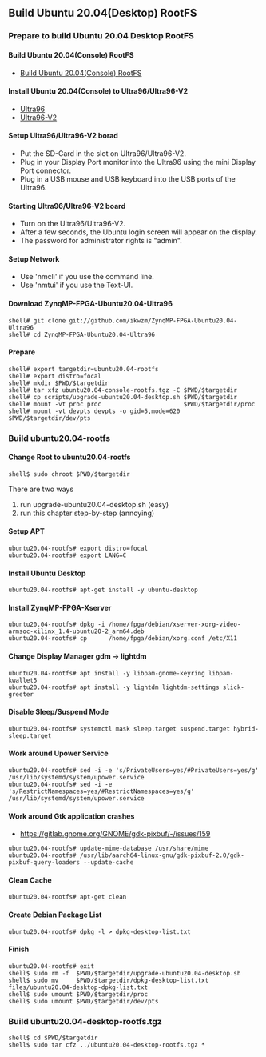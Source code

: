 ## Build Ubuntu 20.04(Desktop) RootFS

### Prepare to build Ubuntu 20.04 Desktop RootFS

#### Build Ubuntu 20.04(Console) RootFS

 * [Build Ubuntu 20.04(Console) RootFS](./ubuntu20.04-console.md)

#### Install Ubuntu 20.04(Console) to Ultra96/Ultra96-V2

 * [Ultra96](../install/ultra96-console.md)
 * [Ultra96-V2](../install/ultra96v2-console.md)

#### Setup Ultra96/Ultra96-V2 borad

 * Put the SD-Card in the slot on Ultra96/Ultra96-V2.
 * Plug in your Display Port monitor into the Ultra96 using the mini Display Port connector.
 * Plug in a USB mouse and USB keyboard into the USB ports of the Ultra96.

#### Starting Ultra96/Ultra96-V2 board

 * Turn on the Ultra96/Ultra96-V2.
 * After a few seconds, the Ubuntu login screen will appear on the display.
 * The password for administrator rights is "admin".
   
#### Setup Network

 * Use 'nmcli' if you use the command line.
 * Use 'nmtui' if you use the Text-UI.

#### Download ZynqMP-FPGA-Ubuntu20.04-Ultra96

```console
shell# git clone git://github.com/ikwzm/ZynqMP-FPGA-Ubuntu20.04-Ultra96
shell# cd ZynqMP-FPGA-Ubuntu20.04-Ultra96
```

#### Prepare 

```console
shell# export targetdir=ubuntu20.04-rootfs
shell# export distro=focal
shell# mkdir $PWD/$targetdir
shell# tar xfz ubuntu20.04-console-rootfs.tgz -C $PWD/$targetdir
shell# cp scripts/upgrade-ubuntu20.04-desktop.sh $PWD/$targetdir
shell# mount -vt proc proc                       $PWD/$targetdir/proc
shell# mount -vt devpts devpts -o gid=5,mode=620 $PWD/$targetdir/dev/pts
```

### Build ubuntu20.04-rootfs

#### Change Root to ubuntu20.04-rootfs

```console
shell$ sudo chroot $PWD/$targetdir
```

There are two ways

1. run upgrade-ubuntu20.04-desktop.sh (easy)
2. run this chapter step-by-step (annoying)

#### Setup APT

````console
ubuntu20.04-rootfs# export distro=focal
ubuntu20.04-rootfs# export LANG=C
````
#### Install Ubuntu Desktop

```console
ubuntu20.04-rootfs# apt-get install -y ubuntu-desktop
```

#### Install ZynqMP-FPGA-Xserver

```console
ubuntu20.04-rootfs# dpkg -i /home/fpga/debian/xserver-xorg-video-armsoc-xilinx_1.4-ubuntu20-2_arm64.deb
ubuntu20.04-rootfs# cp      /home/fpga/debian/xorg.conf /etc/X11
```

#### Change Display Manager gdm -> lightdm

```console
ubuntu20.04-rootfs# apt install -y libpam-gnome-keyring libpam-kwallet5
ubuntu20.04-rootfs# apt install -y lightdm lightdm-settings slick-greeter
```

#### Disable Sleep/Suspend Mode

```console
ubuntu20.04-rootfs# systemctl mask sleep.target suspend.target hybrid-sleep.target
```

#### Work around Upower Service 

```console
ubuntu20.04-rootfs# sed -i -e 's/PrivateUsers=yes/#PrivateUsers=yes/g'             /usr/lib/systemd/system/upower.service
ubuntu20.04-rootfs# sed -i -e 's/RestrictNamespaces=yes/#RestrictNamespaces=yes/g' /usr/lib/systemd/system/upower.service
```

#### Work around Gtk application crashes

 * https://gitlab.gnome.org/GNOME/gdk-pixbuf/-/issues/159

```console
ubuntu20.04-rootfs# update-mime-database /usr/share/mime
ubuntu20.04-rootfs# /usr/lib/aarch64-linux-gnu/gdk-pixbuf-2.0/gdk-pixbuf-query-loaders --update-cache
```

#### Clean Cache

```console
ubuntu20.04-rootfs# apt-get clean
```

#### Create Debian Package List

```console
ubuntu20.04-rootfs# dpkg -l > dpkg-desktop-list.txt
```

#### Finish

```console
ubuntu20.04-rootfs# exit
shell$ sudo rm -f  $PWD/$targetdir/upgrade-ubuntu20.04-desktop.sh
shell$ sudo mv     $PWD/$targetdir/dpkg-desktop-list.txt files/ubuntu20.04-desktop-dpkg-list.txt
shell$ sudo umount $PWD/$targetdir/proc
shell$ sudo umount $PWD/$targetdir/dev/pts
```

### Build ubuntu20.04-desktop-rootfs.tgz

```console
shell$ cd $PWD/$targetdir
shell$ sudo tar cfz ../ubuntu20.04-desktop-rootfs.tgz *
```

